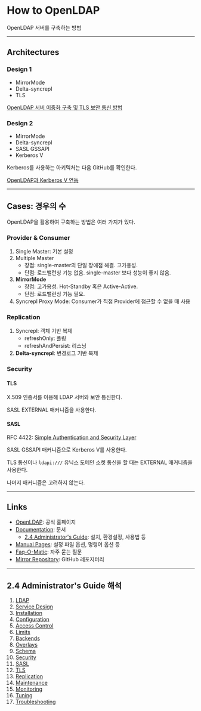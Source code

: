 # How to OpenLDAP

OpenLDAP 서버를 구축하는 방법

---

## Architectures

### Design 1

- MirrorMode
- Delta-syncrepl
- TLS

[OpenLDAP 서버 이중화 구축 및 TLS 보안 통신 방법](design.md)

### Design 2

- MirrorMode
- Delta-syncrepl
- SASL GSSAPI
- Kerberos V

Kerberos를 사용하는 아키텍처는 다음 GitHub를 확인한다.

[OpenLDAP과 Kerberos V 연동](https://github.com/rurumimic/how-to-openldap-with-kerberos-v)

---

## Cases: 경우의 수

OpenLDAP을 활용하여 구축하는 방법은 여러 가지가 있다.

### Provider & Consumer

1. Single Master: 기본 설정
2. Multiple Master
   - 장점: single-master의 단일 장애점 해결. 고가용성.
   - 단점: 로드밸런싱 기능 없음. single-master 보다 성능이 좋지 않음.
3. **MirrorMode**
   - 장점: 고가용성. Hot-Standby 혹은 Active-Active. 
   - 단점: 로드밸런싱 기능 필요. 
4. Syncrepl Proxy Mode: Consumer가 직접 Provider에 접근할 수 없을 때 사용

### Replication

1. Syncrepl: 객체 기반 복제
   - refreshOnly: 폴링
   - refreshAndPersist: 리스닝
2. **Delta-syncrepl**: 변경로그 기반 복제

### Security

#### TLS

X.509 인증서를 이용해 LDAP 서버와 보안 통신한다.

SASL EXTERNAL 매커니즘을 사용한다.

#### SASL

RFC 4422: [Simple Authentication and Security Layer](https://tools.ietf.org/html/rfc4422)

SASL GSSAPI 매커니즘으로 Kerberos V를 사용한다.

TLS 통신이나 `ldapi:///` 유닉스 도메인 소켓 통신을 할 때는 EXTERNAL 매커니즘을 사용한다.

나머지 매커니즘은 고려하지 않는다.

---

## Links

- [OpenLDAP](https://www.openldap.org/): 공식 홈페이지
- [Documentation](https://www.openldap.org/doc/): 문서
  - [2.4 Administrator's Guide](https://www.openldap.org/doc/admin24/): 설치, 환경설정, 사용법 등
- [Manual Pages](https://www.openldap.org/software/man.cgi): 설정 파일 옵션, 명령어 옵션 등
- [Faq-O-Matic](http://www.openldap.org/faq/data/cache/1.html): 자주 묻는 질문
- [Mirror Repository](https://github.com/openldap/openldap): GitHub 레포지터리

---

## 2.4 Administrator's Guide 해석

1. [LDAP](guide/ldap.md)
2. [Service Design](guide/service-design.md)
3. [Installation](guide/installation.md)
4. [Configuration](guide/configuration.md)
5. [Access Control](guide/access-control.md)
6. [Limits](guide/limits.md)
7. [Backends](guide/overlays.md)
8. [Overlays](guide/overlays.md)
9. [Schema](guide/schema.md)
10. [Security](guide/security.md)
11. [SASL](guide/sasl.md)
12. [TLS](guide/tls.md)
13. [Replication](guide/replication.md)
14. [Maintenance](guide/maintenance.md)
15. [Monitoring](guide/monitoring.md)
16. [Tuning](guide/tuning.md)
17. [Troubleshooting](guide/troubleshooting.md)
